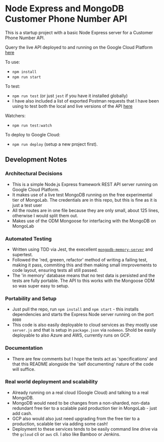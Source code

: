 # Node Express and MongoDB Customer Phone Number API

This is a startup project with a basic Node Express server for a Customer Phone Number API.

Query the live API deployed to and running on the Google Cloud Platform [here](https://customer-phone-number-api.appspot.com)

To use:
- `npm install`
- `npm run start`

To test:
- `npm run test` (or just `jest` if you have it installed globally)
- I have also included a list of exported Postman requests that I have been using to test both the local and live versions of the API [here](./__tests__/Customer_Phone_Numbers_API_Requests.postman_collection.json)

Watchers:
- `npm run test:watch`

To deploy to Google Cloud:
- `npm run deploy` (setup a new project first).

## Development Notes

### Architectural Decisions
- This is a simple Node.js Express framework REST API server running on Google Cloud Platform.
- It makes use of a live test MongoDB running on the free experimental tier of MongoLab. The credentials are in this repo, but this is fine as it is just a test user
- All the routes are in one file because they are only small, about 125 lines, otherwise I would split them out.
- Makes use of the ODM Mongoose for interfacing with the MongoDB on MongoLab

### Automated Testing
- Written using TDD via Jest, the execellent [`mongodb-memory-server`](https://github.com/nodkz/mongodb-memory-server) and supertest.
- Followed the 'red, greeen, refactor' method of writing a failing test, making it pass, commiting this and then making small imrprovements to code layout, ensuring tests all still passed.
- The 'in memory' database means that no test data is persisted and the tests are fully portable. The API to this works with the Mongoose ODM so was super easy to setup.

### Portability and Setup
- Just pull the repo, run `npm install` and `npm start` - this installs dependencies and starts the Express Node server running on the port `8080`
- This code is also easily deployable to cloud services as they mostly use `server.js` and that is setup in `package.json` via `nodemon`. Shold be easily deployable to also Azure and AWS, currently runs on GCP.

### Documentation
- There are few comments but I hope the tests act as 'specifications' and that this README alongside the 'self documenting' nature of the code will suffice.

### Real world deployment and scalability
- Already running on a real cloud (Google Cloud) and talking to a real MongoDB.
- MongoDB would need to be changes from a non-sharded, non-data redundant free tier to a scalable paid production tier in MongoLab - just add cash.
- GCP also would also just need upgrading from the free tier to a production, scalable tier via adding some cash!
- Deployment to these services tends to be easily command line drive via the `gcloud` cli or `aws` cli. I also like Bamboo or Jenkins.
